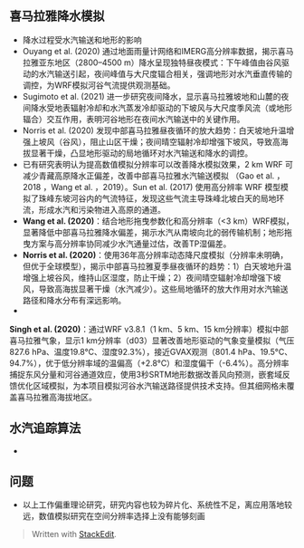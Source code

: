 ## 喜马拉雅降水模拟
- 降水过程受水汽输送和地形的影响
- Ouyang et al. (2020) 通过地面雨量计网络和IMERG高分辨率数据，揭示喜马拉雅亚东地区（2800–4500 m）降水呈现独特昼夜模式：下午峰值由谷风驱动的水汽输送引起，夜间峰值与大尺度辐合相关，强调地形对水汽垂直传输的调控，为WRF模拟河谷气流提供观测基础。
- Sugimoto et al. (2021) 进一步研究夜间降水，显示喜马拉雅坡地和山麓的夜间降水受地表辐射冷却和水汽蒸发冷却驱动的下坡风与大尺度季风流（或地形辐合）交互作用，表明河谷地形在夜间水汽输送中的关键作用。
- Norris et al. (2020) 发现中部喜马拉雅昼夜循环的放大趋势：白天坡地升温增强上坡风（谷风），阻止山区干燥；夜间晴空辐射冷却增强下坡风，导致高海拔显著干燥，凸显地形驱动的局地循环对水汽输送和降水的调控。
- 已有研究表明认为提高数值模拟分辨率可以改善降水模拟效果，2 km WRF 可减少青藏高原降水正偏差，改善中部喜马拉雅水汽输送模拟 （Gao et al. ，2018 ，Wang et al. ，2019）。Sun et al. (2017) 使用高分辨率 WRF 模型模拟了珠峰东坡河谷内的气流特征，发现这些气流主导珠峰北坡白天的局地环流，形成水汽和污染物进入高原的通道。
- **Wang et al. (2020)**：结合地形拖曳参数化和高分辨率（<3 km）WRF模拟，显著降低中部喜马拉雅降水偏差，揭示水汽从南坡向北的弱传输机制；地形拖曳方案与高分辨率协同减少水汽通量过估，改善TP湿偏差。
- **Norris et al. (2020)**：使用36年高分辨率动态降尺度模拟（分辨率未明确，但优于全球模型），揭示中部喜马拉雅夏季昼夜循环的趋势：1）白天坡地升温增强上坡谷风，维持山区湿度，防止干燥；2）夜间晴空辐射冷却增强下坡风，导致高海拔显著干燥（水汽减少）。这些局地循环的放大作用对水汽输送路径和降水分布有深远影响。
- 
**Singh et al. (2020)**：通过WRF v3.8.1（1 km、5 km、15 km分辨率）模拟中部喜马拉雅气象，显示1 km分辨率（d03）显著改善地形驱动的气象变量模拟（气压827.6 hPa、温度19.8°C、湿度92.3%），接近GVAX观测（801.4 hPa、19.5°C、94.7%），优于低分辨率域的温偏高（+2.8°C）和湿度偏干（-6.4%）。高分辨率捕捉东风分量和河谷通道效应，使用3秒SRTM地形数据改善风向预测，嵌套域反馈优化区域模拟，为本项目模拟河谷水汽输送路径提供技术支持。但其细网格未覆盖喜马拉雅高海拔地区。

## 水汽追踪算法
- 
## 问题
- 以上工作偏重理论研究，研究内容也较为碎片化、系统性不足，离应用落地较远，数值模拟研究在空间分辨率选择上没有能够刻画

> Written with [StackEdit](https://stackedit.io/).
<!--stackedit_data:
eyJoaXN0b3J5IjpbMjY0MDY5NDM2LC04ODI0NjM2MCw0NTA5MT
YzMTcsMTU3ODQyMzYzMyw5OTI3MTQwOTddfQ==
-->